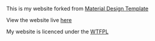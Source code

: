 This is my website forked from <a href="https://github.com/joashp/material-design-template">Material Design Template</a>

View the website live <a href="http://tomerrosenfeld.info">here</a>

 My website is licenced under the <a href="http://www.wtfpl.net">WTFPL</a>